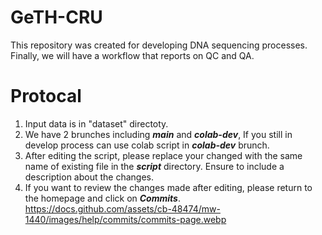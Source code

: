 # GeTH-CRU

  This repository was created for developing DNA sequencing processes. Finally, we will have a workflow that reports on QC and QA.

# Protocal

  1) Input data is in "dataset" directoty.
  2) We have 2 brunches including **_main_** and **_colab-dev_**, If you still in develop process can use colab script in **_colab-dev_** brunch.
  3) After editing the script, please replace your changed with the same name of existing file in the **_script_** directory.
     Ensure to include a description about the changes.  
  4) If you want to review the changes made after editing, please return to the homepage and click on **_Commits_**.
     <https://docs.github.com/assets/cb-48474/mw-1440/images/help/commits/commits-page.webp>
